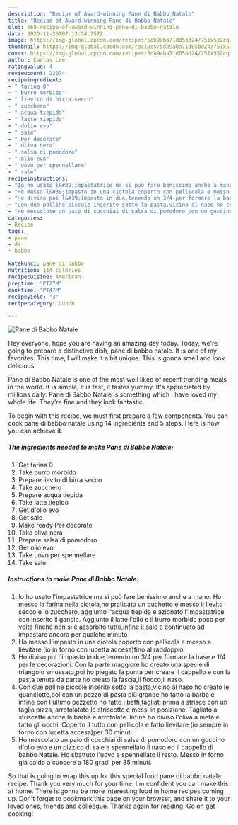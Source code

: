 ```yaml
---
description: "Recipe of Award-winning Pane di Babbo Natale"
title: "Recipe of Award-winning Pane di Babbo Natale"
slug: 668-recipe-of-award-winning-pane-di-babbo-natale
date: 2020-11-26T07:12:54.757Z
image: https://img-global.cpcdn.com/recipes/5db9aba71d05bd24/751x532cq70/pane-di-babbo-natale-recipe-main-photo.jpg
thumbnail: https://img-global.cpcdn.com/recipes/5db9aba71d05bd24/751x532cq70/pane-di-babbo-natale-recipe-main-photo.jpg
cover: https://img-global.cpcdn.com/recipes/5db9aba71d05bd24/751x532cq70/pane-di-babbo-natale-recipe-main-photo.jpg
author: Carlos Lee
ratingvalue: 4
reviewcount: 22074
recipeingredient:
- " farina 0"
- " burro morbido"
- " lievito di birra secco"
- " zucchero"
- " acqua tiepida"
- " latte tiepido"
- " dolio evo"
- " sale"
- " Per decorate"
- " oliva nera"
- " salsa di pomodoro"
- " olio evo"
- " uovo per spennellare"
- " sale"
recipeinstructions:
- "Io ho usato l&#39;impastatrice ma si può fare benissimo anche a mano. Ho messo la farina nella ciotola,ho praticato un buchetto e messo il lievito secco e lo zucchero, aggiunto l&#39;acqua tiepida e azionato l&#39;impastatrice con inserito il gancio. Aggiunto il latte l&#39;olio e il burro morbido poco per volta finché non si è assorbito tutto,infine il sale e continuato ad impastare ancora per qualche minuto"
- "Ho messo l&#39;impasto in una ciotola coperto con pellicola e messo a lievitare (io in forno con lucetta accesa)fino al raddoppio"
- "Ho diviso poi l&#39;impasto in due,tenendo un 3/4 per formare la base e 1/4 per le decorazioni. Con la parte maggiore ho creato una specie di triangolo smussato,poi ho piegato la punta per creare il cappello e con la pasta tenuta da parte ho creato la fascia,il fiocco,il naso."
- "Con due palline piccole inserite sotto la pasta,vicino al naso ho creato le guanciotte,poi con un pezzo di pasta più grande ho fatto la barba e infine con l&#39;ultimo pezzetto ho fatto i baffi,tagliati prima a strisce con un taglia pizza, arrotolatato le striscette e messi in posizione. Tagliato a striscette anche la barba e arrotolate. Infine ho diviso l&#39;oliva a metà e fatto gli occhi. Coperto il tutto con pellicola e fatto lievitare (io sempre in forno con lucetta accesa)per 30 minuti."
- "Ho mescolato un paio di cucchiai di salsa di pomodoro con un goccino d&#39;olio evo e un pizzico di sale e spennellato il naso ed il cappello di babbo Natale. Ho sbattuto l&#39;uovo e spennellato il resto. Messo in forno già caldo a cuocere a 180 gradi per 35 minuti."
categories:
- Recipe
tags:
- pane
- di
- babbo

katakunci: pane di babbo 
nutrition: 114 calories
recipecuisine: American
preptime: "PT27M"
cooktime: "PT47M"
recipeyield: "3"
recipecategory: Lunch

---
```



![Pane di Babbo Natale](https://img-global.cpcdn.com/recipes/5db9aba71d05bd24/751x532cq70/pane-di-babbo-natale-recipe-main-photo.jpg)

Hey everyone, hope you are having an amazing day today. Today, we're going to prepare a distinctive dish, pane di babbo natale. It is one of my favorites. This time, I will make it a bit unique. This is gonna smell and look delicious.



Pane di Babbo Natale is one of the most well liked of recent trending meals in the world. It is simple, it is fast, it tastes yummy. It's appreciated by millions daily. Pane di Babbo Natale is something which I have loved my whole life. They're fine and they look fantastic.


To begin with this recipe, we must first prepare a few components. You can cook pane di babbo natale using 14 ingredients and 5 steps. Here is how you can achieve it.

<!--inarticleads1-->

##### The ingredients needed to make Pane di Babbo Natale:

1. Get  farina 0
1. Take  burro morbido
1. Prepare  lievito di birra secco
1. Take  zucchero
1. Prepare  acqua tiepida
1. Take  latte tiepido
1. Get  d&#39;olio evo
1. Get  sale
1. Make ready  Per decorate
1. Take  oliva nera
1. Prepare  salsa di pomodoro
1. Get  olio evo
1. Take  uovo per spennellare
1. Take  sale




<!--inarticleads2-->

##### Instructions to make Pane di Babbo Natale:

1. Io ho usato l&#39;impastatrice ma si può fare benissimo anche a mano. Ho messo la farina nella ciotola,ho praticato un buchetto e messo il lievito secco e lo zucchero, aggiunto l&#39;acqua tiepida e azionato l&#39;impastatrice con inserito il gancio. Aggiunto il latte l&#39;olio e il burro morbido poco per volta finché non si è assorbito tutto,infine il sale e continuato ad impastare ancora per qualche minuto
1. Ho messo l&#39;impasto in una ciotola coperto con pellicola e messo a lievitare (io in forno con lucetta accesa)fino al raddoppio
1. Ho diviso poi l&#39;impasto in due,tenendo un 3/4 per formare la base e 1/4 per le decorazioni. Con la parte maggiore ho creato una specie di triangolo smussato,poi ho piegato la punta per creare il cappello e con la pasta tenuta da parte ho creato la fascia,il fiocco,il naso.
1. Con due palline piccole inserite sotto la pasta,vicino al naso ho creato le guanciotte,poi con un pezzo di pasta più grande ho fatto la barba e infine con l&#39;ultimo pezzetto ho fatto i baffi,tagliati prima a strisce con un taglia pizza, arrotolatato le striscette e messi in posizione. Tagliato a striscette anche la barba e arrotolate. Infine ho diviso l&#39;oliva a metà e fatto gli occhi. Coperto il tutto con pellicola e fatto lievitare (io sempre in forno con lucetta accesa)per 30 minuti.
1. Ho mescolato un paio di cucchiai di salsa di pomodoro con un goccino d&#39;olio evo e un pizzico di sale e spennellato il naso ed il cappello di babbo Natale. Ho sbattuto l&#39;uovo e spennellato il resto. Messo in forno già caldo a cuocere a 180 gradi per 35 minuti.




So that is going to wrap this up for this special food pane di babbo natale recipe. Thank you very much for your time. I'm confident you can make this at home. There is gonna be more interesting food in home recipes coming up. Don't forget to bookmark this page on your browser, and share it to your loved ones, friends and colleague. Thanks again for reading. Go on get cooking!
